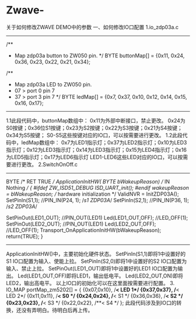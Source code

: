 # Zwave-
关于如何修改ZWAVE DEMO中的参数
一、如何修改IO口配置
1.io_zdp03a.c
***********************************************
  /**
 * Map zdp03a button to ZW050 pin.
 */
BYTE buttonMap[] = {0x11, 0x24, 0x36, 0x23, 0x22, 0x21, 0x34};

/**
 * Map zdp03a LED to ZW050 pin.
 * 07 > port 0 pin 7
 * 37 > port 3 pin 7
 */
BYTE ledMap[] = {0x7, 0x37, 0x10, 0x12, 0x14, 0x15, 0x16, 0x17};
***********************************************
1.1此段代码中，buttonMap数组中：
  0x11为外部中断接口，禁止更改。
  0x24为S0按键；0x36位S1按键；0x23为S2按键；0x22为S3按键；0x21为S4按键；0x34为S5按键；
 S0-S5这些按键对应的IO口，可以按需要进行更改。 
 1.2此段代码中，ledMap数组中：
  0x7为LED1指示灯；0x37为LED2指示灯；0x10为LED3指示灯；0x12为LED3指示灯；0x14为LED3指示灯；0x15为LED4指示灯；0x16为LED5指示灯；0x17为LED6指示灯
 LED1-LED6这些LED对应的IO口，可以按需要进行更改。
2.SwitchOnOff.c
*********************************************************
 BYTE                       /* RET TRUE        */
ApplicationInitHW(
  BYTE bWakeupReason)      /* IN  Nothing     */
{
#ifdef ZW_ISD51_DEBUG
  ISD_UART_init();
#endif
  wakeupReason = bWakeupReason;
  /* hardware initialization */
  ValidNVR = InitZDP03A();
  SetPinIn(S1,1); //PIN_IN(P24, 1); /*s1 ZDP03A*/
  SetPinIn(S2,1); //PIN_IN(P36, 1); /*s2 ZDP03A*/

  SetPinOut(LED1_OUT); //PIN_OUT(LED1)
  Led(LED1_OUT,OFF); //LED_OFF(1);
  SetPinOut(LED2_OUT); //PIN_OUT(LED1)
  Led(LED2_OUT,OFF); //LED_OFF(1);
  Transport_OnApplicationInitHW(bWakeupReason);
  return(TRUE);
}
*********************************************************
ApplicationInitHW()中，主要初始化硬件状态。
SetPinIn(S1,1)即将1中设置好的S1 IO口配置为输入、使能上拉。
SetPinIn(S2,0)即将1中设置好的S2 IO口配置为输入、禁止上拉。
SetPinOut(LED1_OUT)即将1中设置好的LED1 IO口配置为输出。
Led(LED1_OUT,OFF)即将LED1，输出低电平。
Led(LED2_OUT,ON)即将LED2，输出高电平。
以上IO口的初始化可以在这里面按需要进行配置。
3.
IO_MAP portMap_zm5202[] =
{
  {0x07,0x10}, /**< LED 1*/
  {0x37,0x37}, /**< LED 2*/
  {0x11,0x11}, /**< S0 */
  {0x24,0x24}, /**< S1 */
  {0x36,0x36}, /**< S2 */
  {0x23,0x23}, /**< S3 */
  {0x22,0x22}, /**< S4 */
};
此段代码涉及到IO口的转换，还没有弄明白。待明白后再上传。

